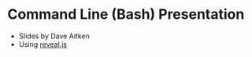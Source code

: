 # Command Line (Bash) Presentation

- Slides by Dave Aitken
- Using [reveal.js](https://github.com/hakimel/reveal.js)

